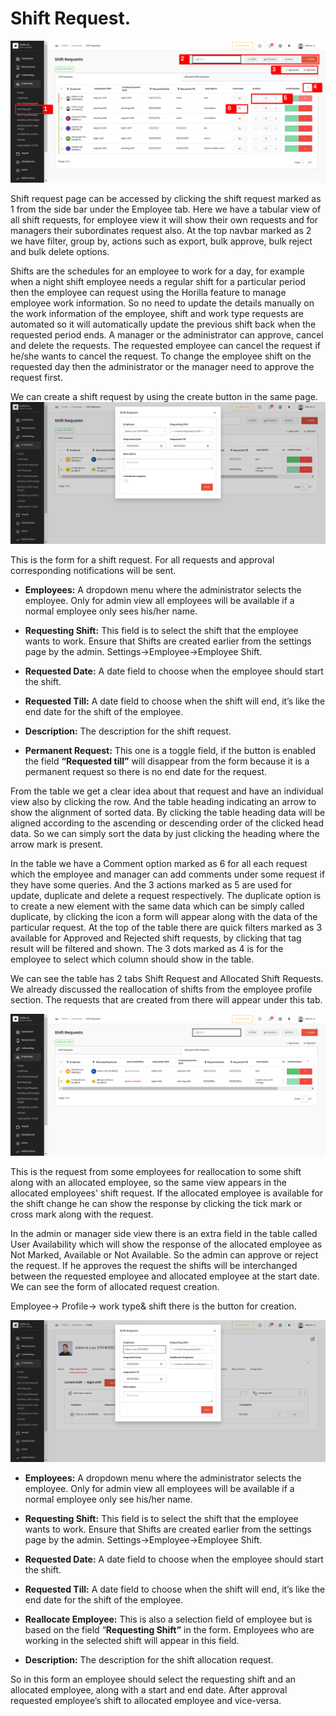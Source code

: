 # Shift Request.
![alt text](media/image-29.png)    

Shift request page can be accessed by clicking the shift request marked as 1 from the side bar under the Employee tab. Here we have a tabular view of all shift requests, for employee view it will show their own requests and for managers their subordinates request also. At the top navbar marked as 2 we have filter, group by, actions such as export, bulk approve, bulk reject and bulk delete options.  
    
Shifts are the schedules for an employee to work for a day, for example when a night shift employee needs a regular shift for a particular period then the employee can request using the Horilla feature to manage employee work information. So no need to update the details manually on the work information of the employee, shift and work type requests are automated so it will automatically update the previous shift back when the requested period ends. A manager or the administrator can approve, cancel and delete the requests. The requested employee can cancel the request if he/she wants to cancel the request. To change the employee shift on the requested day then the administrator or the manager need to approve the request first.  
    
We can create a shift request by using the create button in the same page.  
![alt text](media/image-30.png)    

This is the form for a shift request. For all requests and approval corresponding notifications will be sent.  
     
* **Employees:** A dropdown menu where the administrator selects the employee. Only for admin view all employees will be available if a normal employee only sees his/her name.


* **Requesting Shift:** This field is to select the shift that the employee wants to work. Ensure that Shifts are created earlier from the settings page by the admin. Settings-\>Employee-\>Employee Shift.


* **Requested Date:** A date field to choose when the employee should start the shift.


* **Requested Till:** A date field to choose when the shift will end, it’s like the end date for the shift of the employee.


* **Description:** The description for the shift request.


* **Permanent Request:** This one is a toggle field, if the button is enabled the field **“Requested till”** will disappear from the form because it is a permanent request so there is no end date for the request.


From the table we get a clear idea about that request and have an individual view also by clicking the row. And the table heading indicating an arrow to show the alignment of sorted data. By clicking the table heading data will be aligned according to the ascending or descending order of the clicked head data. So we can simply sort the data by just clicking the heading where the arrow mark is present.

In the table we have a Comment option marked as 6 for all each request which the employee and manager can add comments under some request if they have some queries. And the 3 actions marked as 5 are used for update, duplicate and delete a request respectively. The duplicate option is to create a new element with the same data which can be simply called duplicate, by clicking the icon a form will appear along with the data of the particular request. At the top of the table there are quick filters marked as 3 available for  Approved and Rejected shift requests, by clicking that tag result will be filtered and shown. The 3 dots marked as 4 is for the employee to select which column should show in the table.



We can see the table has 2 tabs Shift Request and Allocated Shift Requests. We already discussed the reallocation of shifts from the employee profile section. The requests that are created from there will appear under this tab.


![alt text](media/image-31.png)

This is the request from some employees for reallocation to some shift along with an allocated employee, so the same view appears in the allocated employees' shift request. If the allocated employee is available for the shift change he can show the response by clicking the tick mark or cross mark along with the request. 

In the admin or manager side view there is an extra field in the table called User Availability which will show the response of the allocated employee as Not Marked, Available or Not Available. So the admin can approve or reject the request. If he approves the request the shifts will be interchanged between the requested employee and allocated employee at the start date. We can see the form of allocated request creation.

Employee-\> Profile-\> work type& shift there is the button for creation.


![alt text](media/image-32.png)


* **Employees:** A dropdown menu where the administrator selects the employee. Only for admin view all employees will be available if a normal employee only see his/her name.


* **Requesting Shift:** This field is to select the shift that the employee wants to work. Ensure that Shifts are created earlier from the settings page by the admin. Settings-\>Employee-\>Employee Shift.


* **Requested Date:** A date field to choose when the employee should start the shift.


* **Requested Till:** A date field to choose when the shift will end, it’s like the end date for the shift of the employee.


* **Reallocate Employee:** This is also a selection field of employee but is based on the field “**Requesting Shift”** in the form. Employees who are working in the selected shift will appear in this field.


* **Description:** The description for the shift allocation request.  
    
So in this form an employee should select the requesting shift and an allocated employee, along with a start and end date. After approval requested employee’s shift to allocated employee and vice-versa.  
    
    